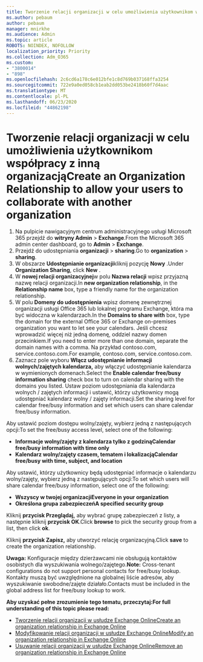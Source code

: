 ```yaml
---
title: Tworzenie relacji organizacji w celu umożliwienia użytkownikom współpracy z inną organizacją
ms.author: pebaum
author: pebaum
manager: mnirkhe
ms.audience: Admin
ms.topic: article
ROBOTS: NOINDEX, NOFOLLOW
localization_priority: Priority
ms.collection: Adm_O365
ms.custom:
- "3800014"
- "898"
ms.openlocfilehash: 2c6cd6a178c6e012bfe1c8d769b037168ffa3254
ms.sourcegitcommit: 722e9a0ed058cb1eab2dd053be2418b60f7d4aac
ms.translationtype: MT
ms.contentlocale: pl-PL
ms.lasthandoff: 06/23/2020
ms.locfileid: "44862198"
---
```

# <a name="create-an-organization-relationship-to-allow-your-users-to-collaborate-with-another-organization"></a><span data-ttu-id="4f5f4-102">Tworzenie relacji organizacji w celu umożliwienia użytkownikom współpracy z inną organizacją</span><span class="sxs-lookup"><span data-stu-id="4f5f4-102">Create an Organization Relationship to allow your users to collaborate with another organization</span></span>

1. <span data-ttu-id="4f5f4-103">Na pulpicie nawigacyjnym centrum administracyjnego usługi Microsoft 365 przejdź do **witryny Admin**  >  **Exchange**.</span><span class="sxs-lookup"><span data-stu-id="4f5f4-103">From the Microsoft 365 admin center dashboard, go to **Admin** > **Exchange**.</span></span>
2. <span data-ttu-id="4f5f4-104">Przejdź do udostępniania **organizacji**  >  **sharing**.</span><span class="sxs-lookup"><span data-stu-id="4f5f4-104">Go to **organization** > **sharing**.</span></span>
3. <span data-ttu-id="4f5f4-105">W obszarze **Udostępnianie organizacji**kliknij pozycję **Nowy** .</span><span class="sxs-lookup"><span data-stu-id="4f5f4-105">Under **Organization Sharing**, click **New** .</span></span>
4. <span data-ttu-id="4f5f4-106">W **nowej relacji organizacyjnej**w polu **Nazwa relacji** wpisz przyjazną nazwę relacji organizacji.</span><span class="sxs-lookup"><span data-stu-id="4f5f4-106">In **new organization relationship**, in the **Relationship name** box, type a friendly name for the organization relationship.</span></span>
5. <span data-ttu-id="4f5f4-107">W polu **Domeny do udostępnienia** wpisz domenę zewnętrznej organizacji usługi Office 365 lub lokalnej programu Exchange, która ma być widoczna w kalendarzach.</span><span class="sxs-lookup"><span data-stu-id="4f5f4-107">In the **Domains to share with** box, type the domain for the external Office 365 or Exchange on-premises organization you want to let see your calendars.</span></span> <span data-ttu-id="4f5f4-108">Jeśli chcesz wprowadzić więcej niż jedną domenę, oddziel nazwy domen przecinkiem.</span><span class="sxs-lookup"><span data-stu-id="4f5f4-108">If you need to enter more than one domain, separate the domain names with a comma.</span></span> <span data-ttu-id="4f5f4-109">Na przykład contoso.com, service.contoso.com.</span><span class="sxs-lookup"><span data-stu-id="4f5f4-109">For example, contoso.com, service.contoso.com.</span></span>
6. <span data-ttu-id="4f5f4-110">Zaznacz pole wyboru **Włącz udostępnianie informacji wolnych/zajętych kalendarza,** aby włączyć udostępnianie kalendarza w wymienionych domenach.</span><span class="sxs-lookup"><span data-stu-id="4f5f4-110">Select the **Enable calendar free/busy information sharing** check box to turn on calendar sharing with the domains you listed.</span></span> <span data-ttu-id="4f5f4-111">Ustaw poziom udostępniania dla kalendarza wolnych / zajętych informacji i ustawić, którzy użytkownicy mogą udostępniać kalendarz wolny / zajęty informacji.</span><span class="sxs-lookup"><span data-stu-id="4f5f4-111">Set the sharing level for calendar free/busy information and set which users can share calendar free/busy information.</span></span>  

<span data-ttu-id="4f5f4-112">Aby ustawić poziom dostępu wolny/zajęty, wybierz jedną z następujących opcji:</span><span class="sxs-lookup"><span data-stu-id="4f5f4-112">To set the free/busy access level, select one of the following:</span></span>

- <span data-ttu-id="4f5f4-113">**Informacje wolny/zajęty z kalendarza tylko z godziną**</span><span class="sxs-lookup"><span data-stu-id="4f5f4-113">**Calendar free/busy information with time only**</span></span>
- <span data-ttu-id="4f5f4-114">**Kalendarz wolny/zajęty czasem, tematem i lokalizacją**</span><span class="sxs-lookup"><span data-stu-id="4f5f4-114">**Calendar free/busy with time, subject, and location**</span></span>  

 <span data-ttu-id="4f5f4-115">Aby ustawić, którzy użytkownicy będą udostępniać informacje o kalendarzu wolny/zajęty, wybierz jedną z następujących opcji:</span><span class="sxs-lookup"><span data-stu-id="4f5f4-115">To set which users will share calendar free/busy information, select one of the following:</span></span>

- <span data-ttu-id="4f5f4-116">**Wszyscy w twojej organizacji**</span><span class="sxs-lookup"><span data-stu-id="4f5f4-116">**Everyone in your organization**</span></span>
- <span data-ttu-id="4f5f4-117">**Określona grupa zabezpieczeń**</span><span class="sxs-lookup"><span data-stu-id="4f5f4-117">**A specified security group**</span></span>  

<span data-ttu-id="4f5f4-118">Kliknij **przycisk Przeglądaj,** aby wybrać grupę zabezpieczeń z listy, a następnie kliknij **przycisk OK**.</span><span class="sxs-lookup"><span data-stu-id="4f5f4-118">Click **browse** to pick the security group from a list, then click **ok**.</span></span>

<span data-ttu-id="4f5f4-119">Kliknij **przycisk Zapisz,** aby utworzyć relację organizacyjną.</span><span class="sxs-lookup"><span data-stu-id="4f5f4-119">Click **save** to create the organization relationship.</span></span>  

<span data-ttu-id="4f5f4-120">**Uwaga:** Konfiguracje między dzierżawcami nie obsługują kontaktów osobistych dla wyszukiwania wolnego/zajętego.</span><span class="sxs-lookup"><span data-stu-id="4f5f4-120">**Note:** Cross-tenant configurations do not support personal contacts for free/busy lookup.</span></span> <span data-ttu-id="4f5f4-121">Kontakty muszą być uwzględnione na globalnej liście adresów, aby wyszukiwanie swobodne/zajęte działało.</span><span class="sxs-lookup"><span data-stu-id="4f5f4-121">Contacts must be included in the global address list for free/busy lookup to work.</span></span>

<span data-ttu-id="4f5f4-122">**Aby uzyskać pełne zrozumienie tego tematu, przeczytaj:**</span><span class="sxs-lookup"><span data-stu-id="4f5f4-122">**For full understanding of this topic please read:**</span></span>

- [<span data-ttu-id="4f5f4-123">Tworzenie relacji organizacji w usłudze Exchange Online</span><span class="sxs-lookup"><span data-stu-id="4f5f4-123">Create an organization relationship in Exchange Online</span></span>](https://docs.microsoft.com/exchange/sharing/organization-relationships/create-an-organization-relationship)
- [<span data-ttu-id="4f5f4-124">Modyfikowanie relacji organizacji w usłudze Exchange Online</span><span class="sxs-lookup"><span data-stu-id="4f5f4-124">Modify an organization relationship in Exchange Online</span></span>](https://docs.microsoft.com/exchange/sharing/organization-relationships/modify-an-organization-relationship)
- [<span data-ttu-id="4f5f4-125">Usuwanie relacji organizacji w usłudze Exchange Online</span><span class="sxs-lookup"><span data-stu-id="4f5f4-125">Remove an organization relationship in Exchange Online</span></span>](https://docs.microsoft.com/exchange/sharing/organization-relationships/remove-an-organization-relationship)
